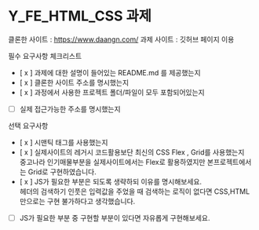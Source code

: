 # Y_FE_HTML_CSS 과제

클론한 사이트 : https://www.daangn.com/
과제 사이트 : 깃허브 페이지 이용

필수 요구사항 체크리스트

- [ x ] 과제에 대한 설명이 들어있는 README.md 를 제공했는지
- [ x ] 클론한 사이트 주소를 명시했는지
- [ x ] 과정에서 사용한 프로젝트 폴더/파일이 모두 포함되어있는지
- [  ] 실제 접근가능한 주소를 명시했는지

선택 요구사항

- [ x ] 시맨틱 태그를 사용했는지
- [ x ] 실제사이트의 레거시 코드활용보단 최신의 CSS Flex , Grid를 사용했는지  
중고나라 인기매물부분을 실제사이트에서는 Flex로 활용하였지만 본프로젝트에서는 Grid로 구현하였습니다.
- [ x ] JS가 필요한 부분은 되도록 생략하되 이유를 명시해보세요.  
헤더의 검색하기 인풋은 입력값을 주었을 때 검색하는 로직이 없다면 CSS,HTML 만으로는 구현 불가하다고 생각했습니다.
- [ ] JS가 필요한 부분 중 구현할 부분이 있다면 자유롭게 구현해보세요.